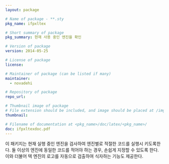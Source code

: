 ```yaml
---
layout: package

# Name of package - **.sty
pkg_name: ifpxltex

# Short summary of package
pkg_summary: 현재 사용 중인 엔진을 확인

# Version of package
version: 2014-05-25

# License of package
license: 

# Maintainer of package (can be listed if many)
maintainer: 
  - novadehi

# Repository of package
repo_url: 

# Thumbnail image of package
# File extension should be included, and image should be placed at /img/pkg.
thumbnail: 

# Filename of documentation at <pkg_name>/doc/latex/<pkg_name>/
doc: ifpxltexdoc.pdf
---
```


이 패키지는 현재 실행 중인 엔진을 검사하여 엔진별로 적절한 코드를 실행시 키도록한다. 둘 이상의 엔진에 동일한 코드를 적어야 하는 경우, 손쉽게 지정할 수 있도록 한다. 이와 더불어 텍 엔진의 로고를 자동으로 검출하여 식자하는 기능도 제공한다.
